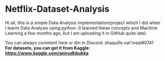 # Netflix-Dataset-Analysis
Hi all, this is a simple Data Analysis implementation/project which I did when I learnt Data Analysis using python. 
(I learned these concepts and Machine Learning a few months ago, but I am uploading it in GitHub quite late).

You can always comment here or dm in Discord: shaquille.oat'meal#0741
**For datasets, you can get it from Kaggle: https://www.kaggle.com/anirudhbukka**
